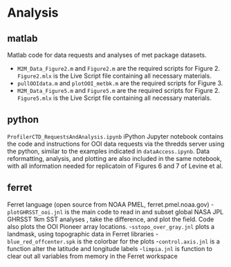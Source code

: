 # Analysis

## matlab
Matlab code for data requests and analyses of met package datasets.
- `M2M_Data_Figure2.m` and `Figure2.m` are the required scripts for Figure 2. `Figure2.mlx` is the Live Script file containing all necessary materials.
- `pullOOIdata.m` and `plotOOI_metbk.m` are the required scripts for Figure 3.
- `M2M_Data_Figure5.m` and `Figure5.m` are the required scripts for Figure 2. `Figure5.mlx` is the Live Script file containing all necessary materials.

## python
`ProfilerCTD_RequestsAndAnalysis.ipynb` iPython Jupyter notebook contains the code and instructions for OOI data requests via the thredds server using the python, similar to the examples indicated in `dataAccess.ipynb`. Data reformatting, analysis, and plotting are also included in the same notebook, with all information needed for replicatoin of Figures 6 and 7 of Levine et al.

## ferret
Ferret language (open source from NOAA PMEL, ferret.pmel.noaa.gov) 
-`plotGHRSST_ooi.jnl` is the main code to read in and subset global NASA JPL GHRSST 1km SST analyses , take the difference, and plot the field. Code also plots the OOI Pioneer array locations. 
-`sstopo_over_gray.jnl` plots a landmask, using topographic data in Ferret libraries
-`blue_red_offcenter.spk` is the colorbar for the plots
-`control.axis.jnl` is a function alter the latitude and longitude labels
-`limpia.jnl` is function to clear out all variables from memory in the Ferret workspace
